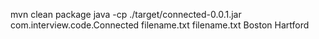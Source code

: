

mvn clean package
java -cp ./target/connected-0.0.1.jar com.interview.code.Connected  filename.txt filename.txt Boston Hartford
